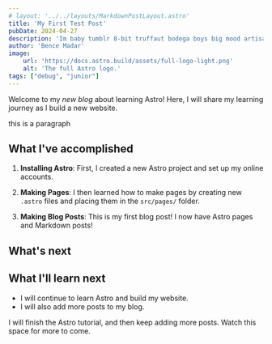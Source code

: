 ```yaml
---
# layout: '../../layouts/MarkdownPostLayout.astro'
title: 'My First Test Post'
pubDate: 2024-04-27 
description: 'Im baby tumblr 8-bit truffaut bodega boys big mood artisan hammock austin 90s PBR&B single-origin coffee knausgaard. Gochujang vaporware sartorial, typewriter wayfarers williamsburg 3 wolf moon copper mug disrupt church-key ethical blue.' 
author: 'Bence Madar'
image:
    url: 'https://docs.astro.build/assets/full-logo-light.png'
    alt: 'The full Astro logo.'
tags: ["debug", "junior"]
---
```

<!-- # My First Blog Post -->

Welcome to my _new blog_ about learning Astro! Here, I will share my learning journey as I build a new website.

<p>this is a paragraph</p>

## What I've accomplished

1. **Installing Astro**: First, I created a new Astro project and set up my online accounts.

2. **Making Pages**: I then learned how to make pages by creating new `.astro` files and placing them in the `src/pages/` folder.

3. **Making Blog Posts**: This is my first blog post! I now have Astro pages and Markdown posts!

## What's next

<h2 class="markdown-heading">What I'll learn next</h2>

<ul class="markdown-list">
    <li>I will continue to learn Astro and build my website.</li>
    <li>I will also add more posts to my blog.</li>
</ul>

I will finish the Astro tutorial, and then keep adding more posts. Watch this space for more to come.